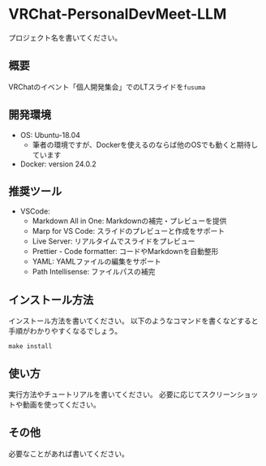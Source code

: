 # VRChat-PersonalDevMeet-LLM
プロジェクト名を書いてください。

## 概要
VRChatのイベント「個人開発集会」でのLTスライドを`fusuma`

## 開発環境
- OS: Ubuntu-18.04
  - 筆者の環境ですが、Dockerを使えるのならば他のOSでも動くと期待しています
- Docker: version 24.0.2

## 推奨ツール

- VSCode:
  - Markdown All in One: Markdownの補完・プレビューを提供
  - Marp for VS Code: スライドのプレビューと作成をサポート
  - Live Server: リアルタイムでスライドをプレビュー
  - Prettier - Code formatter: コードやMarkdownを自動整形
  - YAML: YAMLファイルの編集をサポート
  - Path Intellisense: ファイルパスの補完

## インストール方法
インストール方法を書いてください。
以下のようなコマンドを書くなどすると手順がわかりやすくなるでしょう。

```
make install
```

## 使い方
実行方法やチュートリアルを書いてください。
必要に応じてスクリーンショットや動画を使ってください。

## その他
必要なことがあれば書いてください。

